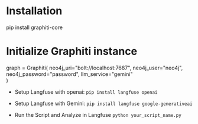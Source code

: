 # Installation
pip install graphiti-core
# Initialize Graphiti instance
graph = Graphiti(
    neo4j_uri="bolt://localhost:7687",
    neo4j_user="neo4j",
    neo4j_password="password",
    llm_service="gemini"  
)

- Setup Langfuse with openai:
`pip install langfuse openai`

- Setup Langfuse with Gemini:
`pip install langfuse google-generativeai`

- Run the Script and Analyze in Langfuse
`python your_script_name.py`
